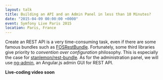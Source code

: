```yaml
---
layout: talk
title: Building an API and an Admin Panel in less than 10 Minutes?
date: "2015-04-09 00:00:00 +0000"
event: Symfony Live Paris 2015
location: Paris, France
---
```


Create an REST API is a very time-consuming task, even if there are some famous bundles such as [FOSRestBundle](https://github.com/FriendsOfSymfony/FOSRestBundle).
Fortunately, some third libraries give priority to *convention over configuration* philosophy. This is especially the
case for [stanlemon/rest-bundle](https://github.com/stanlemon/rest-bundle). As for the administration panel, we will use
[ng-admin](https://github.com/marmelab/ng-admin), an Angular.js admin GUI for REST API.
 
**Live-coding video soon**
